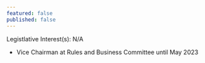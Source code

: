 ```yaml
---
featured: false
published: false
---
```

Legistlative Interest(s): N/A

* Vice Chairman at Rules and Business Committee until May 2023